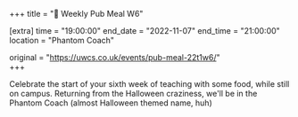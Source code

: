 +++
title = "🍔 Weekly Pub Meal W6"

[extra]
time = "19:00:00"
end_date = "2022-11-07"
end_time = "21:00:00"
location = "Phantom Coach"

original = "https://uwcs.co.uk/events/pub-meal-22t1w6/"    
+++

Celebrate the start of your sixth week of teaching with some food, while still on campus. Returning from the Halloween craziness, we'll be in the Phantom Coach (almost Halloween themed name, huh)

